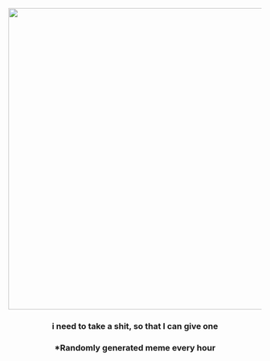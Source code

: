 <p align="center">
        <img src="https://i.redd.it/kulr8qh59g591.jpg" width="600" height="600">
        </p>
        <h3 align="center">i need to take a shit, so that I can give one</h3>
        <h3 align="center">*Randomly generated meme every hour</h3>
    
